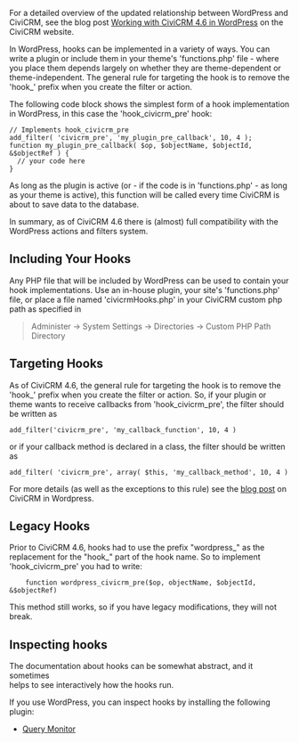 For a detailed overview of the updated relationship between WordPress and 
CiviCRM, see the blog post [Working with CiviCRM 4.6 in WordPress][civi-wp-blog]
on the CiviCRM website.

In WordPress, hooks can be implemented in a variety of ways.
You can write a plugin or include them in your theme's 'functions.php' 
file - where you place them depends largely on whether they are theme-dependent
or theme-independent. The general rule for targeting the hook is to 
remove the 'hook_' prefix when you create the filter or action.

The following code block shows the simplest form of a hook implementation in 
WordPress, in this case the 'hook_civicrm_pre' hook:

```
// Implements hook_civicrm_pre
add_filter( 'civicrm_pre', 'my_plugin_pre_callback', 10, 4 );
function my_plugin_pre_callback( $op, $objectName, $objectId, &$objectRef ) {
  // your code here
}
```
                                                      
As long as the plugin is active (or - if the code is in 'functions.php' - as 
long as your theme is active), this function will be called every time CiviCRM 
is about to save data to the database.

In summary, as of CiviCRM 4.6 there is (almost) full compatibility with the 
WordPress actions and filters system.

## Including Your Hooks

Any PHP file that will be included by WordPress can be used to contain your 
hook implementations. Use an in-house plugin, your site's 'functions.php' 
file, or place a file named 'civicrmHooks.php' in your CiviCRM custom php 
path as specified in

> Administer -> System Settings -> Directories -> Custom PHP Path Directory

## Targeting Hooks

As of CiviCRM 4.6, the general rule for targeting the hook is to remove the
'hook_' prefix when you create the filter or action. So, if your plugin or 
theme wants to receive callbacks from 'hook_civicrm_pre', the filter 
should be written as

```
add_filter('civicrm_pre', 'my_callback_function', 10, 4 ) 
```
or if your callback method is declared in a class, the filter should be written 
as 

```
add_filter( 'civicrm_pre', array( $this, 'my_callback_method', 10, 4 )
```

For more details (as well as the exceptions to this rule) see the 
[blog post][civi-wp-blog] on CiviCRM in Wordpress.

## Legacy Hooks

Prior to CiviCRM 4.6, hooks had to use the prefix "wordpress_" as
the replacement for the "hook_" part of the hook name. So to implement 
'hook_civicrm_pre' you had to write: 
```
    function wordpress_civicrm_pre($op, objectName, $objectId, &$objectRef)
```

This method still works, so if you have legacy modifications, they will not 
break.

## Inspecting hooks

The documentation about hooks can be somewhat abstract, and it sometimes  
helps to see interactively how the hooks run.

If you use WordPress, you can inspect hooks by installing the following plugin:

- [Query Monitor](https://wordpress.org/plugins/query-monitor/)
    
  
[civi-wp-blog]: https://civicrm.org/blog/haystack/working-with-civicrm-46-in-wordpress